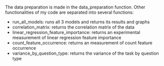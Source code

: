 The data preparation is made in the data_preparation function.
Other functionalities of my code are separated into several functions:
- run_all_models: runs all 3 models and returns its results and graphs
- correlation_matrix: returns the correlation matrix of the data
- linear_regression_feature_importance: returns an experimental measurement of linear regression feature importance
- count_feature_occurrence: returns an measurement of count feature occurrence
- variance_by_question_type: returns the variance of the task by question type